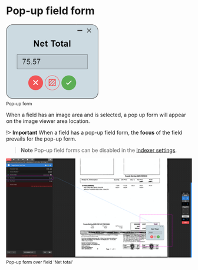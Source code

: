 
# Pop-up field form

![Pop-up form](./../../../../images/documentation/chronolite/indexer/pupform.PNG)  
<small class="img_caption">Pop-up form</small>

When a field has an image area and is selected, a pop up form will appear on the image viewer area location.

!> **Important** When a field has a pop-up field form, the **focus** of the field prevails for the pop-up form. 

> **Note** Pop-up field forms can be disabled in the [Indexer settings](./documentation/chronolite/indexer/indexer-settings/index).

![Pop-up form over field 'Net total'](./../../../../images/documentation/chronolite/indexer/field_w_popup.PNG)  
<small class="img_caption">Pop-up form over field 'Net total'</small>


